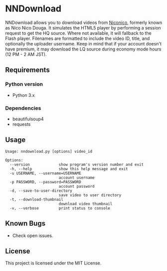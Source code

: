 # NNDownload
NNDownload allows you to download videos from [Niconico](http://nicovideo.jp), formerly known as Nico Nico Douga. It simulates the HTML5 player by performing a session request to get the HQ source. Where not available, it will fallback to the Flash player. Filenames are formatted to include the video ID, title, and optionally the uploader username. Keep in mind that if your account doesn't have premium, it may download the LQ source during economy mode hours (12 PM - 2 AM JST).

## Requirements
### Python version
- Python 3.x

### Dependencies
- beautifulsoup4
- requests

## Usage
```
Usage: nndownload.py [options] video_id

Options:
  --version             show program's version number and exit
  -h, --help            show this help message and exit
  -u USERNAME, --username=USERNAME
                        account username
  -p PASSWORD, --password=PASSWORD
                        account password
  -d, --save-to-user-directory
                        save video to user directory
  -t, --download-thumbnail
                        download video thumbnail
  -v, --verbose         print status to console
```

## Known Bugs
- Check open issues.

## License
This project is licensed under the MIT License.
